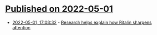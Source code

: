 # [Published on 2022-05-01](index.md)

* [2022-05-01, 17:03:32](https://news.ycombinator.com/item?id=31226608) - [Research helps explain how Ritalin sharpens attention](https://www.pitt.edu/pittwire/features-articles/ritalin-behavioral-effects)
